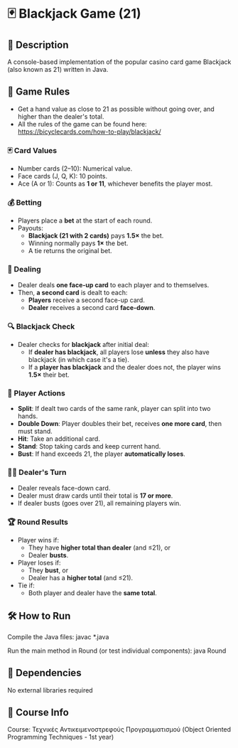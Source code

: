 # 🃏 Blackjack Game (21)
## 📌 Description
A console-based implementation of the popular casino card game Blackjack (also known as 21) written in Java.

## 📝 Game Rules
- Get a hand value as close to 21 as possible without going over, and higher than the dealer's total.
- All the rules of the game can be found here: https://bicyclecards.com/how-to-play/blackjack/
  
### 🃏 Card Values
- Number cards (2–10): Numerical value.
- Face cards (J, Q, K): 10 points.
- Ace (A or 1): Counts as **1 or 11**, whichever benefits the player most.

### 💰 Betting
- Players place a **bet** at the start of each round.
- Payouts:
  - **Blackjack (21 with 2 cards)** pays **1.5×** the bet.
  - Winning normally pays **1×** the bet.
  - A tie returns the original bet.

### 🎲 Dealing
- Dealer deals **one face-up card** to each player and to themselves.
- Then, **a second card** is dealt to each:
  - **Players** receive a second face-up card.
  - **Dealer** receives a second card **face-down**.

### 🔍 Blackjack Check
- Dealer checks for **blackjack** after initial deal:
  - If **dealer has blackjack**, all players lose **unless** they also have blackjack (in which case it's a tie).
  - If a **player has blackjack** and the dealer does not, the player wins **1.5×** their bet.

### 🧍 Player Actions
- **Split**: If dealt two cards of the same rank, player can split into two hands.
- **Double Down**: Player doubles their bet, receives **one more card**, then must stand.
- **Hit**: Take an additional card.
- **Stand**: Stop taking cards and keep current hand.
- **Bust**: If hand exceeds 21, the player **automatically loses**.

### 🧑‍⚖️ Dealer's Turn
- Dealer reveals face-down card.
- Dealer must draw cards until their total is **17 or more**.
- If dealer busts (goes over 21), all remaining players win.

### 🏆 Round Results
- Player wins if:
  - They have **higher total than dealer** (and ≤21), or
  - Dealer **busts**.
- Player loses if:
  - They **bust**, or
  - Dealer has a **higher total** (and ≤21).
- Tie if:
  - Both player and dealer have the **same total**.

## 🛠️ How to Run
Compile the Java files:
javac *.java

Run the main method in Round (or test individual components):
java Round

## 🔁 Dependencies
No external libraries required

## 📘 Course Info
Course: Τεχνικές Αντικειμενοστρεφούς Προγραμματισμού (Object Oriented Programming Techniques - 1st year)
